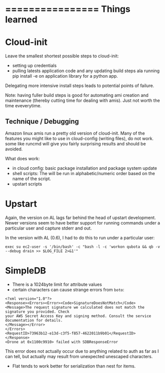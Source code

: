 ================
 Things learned
================

Cloud-init
==========

Leave the smallest shortest possible steps to cloud-init:

 * setting up credentials
 * pulling latests application code and any updating build steps ala
   running pip install -e on application library for a python app.
 
Delegating more intensive install steps leads to potential points of
failure.  

Note: having fuller build steps is good for automating ami creation
and maintenance (thereby cutting time for dealing with amis). Just not
worth the time eveverytime.

Technique / Debugging
---------------------

Amazon linux amis run a pretty old version of cloud-init.  Many of the
features you might like to use in cloud-config (writing files), do not
work.  some like runcmd will give you fairly surprising results and
should be avoided.

What does work:

 * in cloud config: basic package installation and package system update 
 * shell scripts: The will be run in alphabetic/numeric order based on
   the name of the script.
 * upstart scripts


Upstart
=======

Again, the version on AL lags far behind the head of upstart development.  Newer versions seem to have better support for running commands under a particular user and capture stderr and out.

In the version with AL (0.6), I had to do this to run under a particular user:

  `exec su ec2-user -s '/bin/bash' -c "bash -l -c 'workon qubota && qb -v --debug drain >> $LOG_FILE 2>&1'"`


SimpleDB
========

  * There is a 1024byte limit for attribute values 
  * certain characters can cause strange errors from `boto`:
   ``` 
   <?xml version="1.0"?>
   <Response><Errors><Error><Code>SignatureDoesNotMatch</Code>
   <Message>The request signature we calculated does not match the signature you provided. Check 
   your AWS Secret Access Key and signing method. Consult the service documentation for details.
   </Message></Error>
   </Errors>
   <RequestID>73963b12-e13d-c3f5-f857-4622011b9b01</RequestID>
   </Response>
   <Drone at 0x1100c9910> failed with SDBResponseError
   ```
  
  This error does not actually occur due to anything related to auth
  as far as I can tell, but actually may result from unexpected
  unescaped characters.
   
  * Flat tends to work better for serialization than nest for items.


